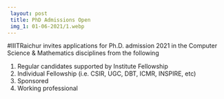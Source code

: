 ```yaml
---
 layout: post	
 title: PhD Admissions Open
 img_1: 01-06-2021/1.webp
---
```


#IIITRaichur invites applications for Ph.D. admission 2021 in the Computer Science & Mathematics disciplines from the following
<ol>
    <li>Regular candidates supported by Institute Fellowship</li>
    <li>Individual Fellowship (i.e. CSIR, UGC, DBT, ICMR, INSPIRE, etc)</li>
    <li>Sponsored</li>
    <li>Working professional</li>
</ol>
